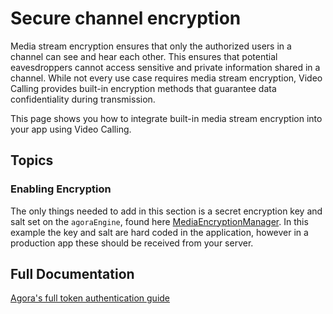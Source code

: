 # Secure channel encryption

Media stream encryption ensures that only the authorized users in a channel can see and hear each other. This ensures that potential eavesdroppers cannot access sensitive and private information shared in a channel. While not every use case requires media stream encryption, Video Calling provides built-in encryption methods that guarantee data confidentiality during transmission.

This page shows you how to integrate built-in media stream encryption into your app using Video Calling.

## Topics

### Enabling Encryption

The only things needed to add in this section is a secret encryption key and salt set on the `agoraEngine`, found here [MediaEncryptionManager](MediaEncryptionView.swift#L21-46). In this example the key and salt are hard coded in the application, however in a production app these should be received from your server.

## Full Documentation

[Agora's full token authentication guide](https://docs.agora.io/en/interactive-live-streaming/develop/media-stream-encryption?platform=ios)

